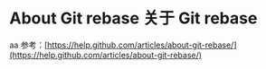 About Git rebase 关于 Git rebase
===========

 
aa
参考：[https://help.github.com/articles/about-git-rebase/](https://help.github.com/articles/about-git-rebase/)
